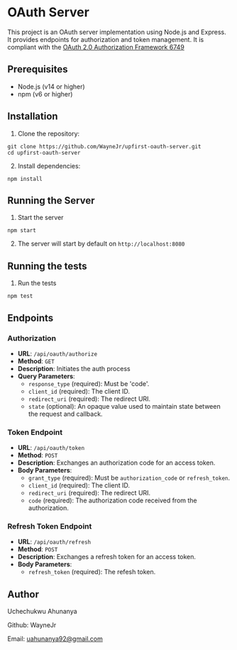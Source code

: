 # OAuth Server

This project is an OAuth server implementation using Node.js and Express. It provides endpoints for authorization and token management. It is compliant with the [OAuth 2.0 Authorization Framework 6749](https://datatracker.ietf.org/doc/html/rfc6749)

## Prerequisites

- Node.js (v14 or higher)
- npm (v6 or higher)

## Installation

1. Clone the repository:

```
git clone https://github.com/WayneJr/upfirst-oauth-server.git
cd upfirst-oauth-server
```

2. Install dependencies:

```
npm install
```

## Running the Server

1. Start the server

```
npm start
```

2. The server will start by default on `http://localhost:8080`

## Running the tests

1. Run the tests

```
npm test
```

## Endpoints

### Authorization

- **URL**: `/api/oauth/authorize`
- **Method**: `GET`
- **Description**: Initiates the auth process
- **Query Parameters**:
  - `response_type` (required): Must be 'code'.
  - `client_id` (required): The client ID.
  - `redirect_uri` (required): The redirect URI.
  - `state` (optional): An opaque value used to maintain state between the request and callback.

### Token Endpoint

- **URL**: `/api/oauth/token`
- **Method**: `POST`
- **Description**: Exchanges an authorization code for an access token.
- **Body Parameters**:
  - `grant_type` (required): Must be `authorization_code` or `refresh_token`.
  - `client_id` (required): The client ID.
  - `redirect_uri` (required): The redirect URI.
  - `code` (required): The authorization code received from the authorization.

### Refresh Token Endpoint

- **URL**: `/api/oauth/refresh`
- **Method**: `POST`
- **Description**: Exchanges a refresh token for an access token.
- **Body Parameters**:
  - `refresh_token` (required): The refesh token.

## Author

Uchechukwu Ahunanya

Github: WayneJr

Email: uahunanya92@gmail.com
